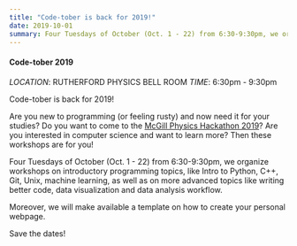 ```yaml
---
title: "Code-tober is back for 2019!"
date: 2019-10-01
summary: Four Tuesdays of October (Oct. 1 - 22) from 6:30-9:30pm, we organize workshops on introductory programming topics, like Intro to Python, C++, Git, Unix, machine learning, as well as on more advanced topics like writing better code, data visualization and data analysis workflow.
---
```


#### Code-tober 2019

*LOCATION*: RUTHERFORD PHYSICS BELL ROOM
*TIME*: 6:30pm - 9:30pm

Code-tober is back for 2019!

Are you new to programming (or feeling rusty) and now need it for your studies? Do you want to come to the [McGill Physics Hackathon 2019](http://www.physics.mcgill.ca/hackathon/)? Are you interested in computer science and want to learn more?
Then these workshops are for you!

Four Tuesdays of October (Oct. 1 - 22) from 6:30-9:30pm, we organize workshops on introductory programming topics, like Intro to Python, C++, Git, Unix, machine learning, as well as on more advanced topics like writing better code, data visualization and data analysis workflow.

Moreover, we will make available a template on how to create your personal webpage.

Save the dates!